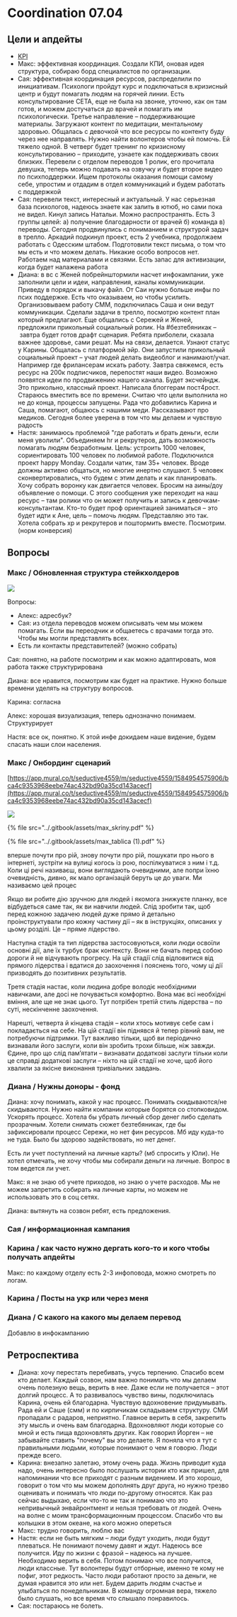 # Coordination 07.04

## Цели и апдейты

* [KPI](https://docs.google.com/spreadsheets/d/1qxu6R_ToVvPUXK439pKcS8pDluyzr6lt5AjGpI-F8wY/edit#gid=0)
* Макс: эффективная координация. Создали КПИ, оновая идея структура, собираю борд специалистов по организации.
* Сая: эффективная координация ресурсов, распределили по инициативам. Психологи пройдут курс и подключаться в.кризисный центр и будут помагать людям на горячей линии. Есть консультирование СЕТА, еще не была на звонке, уточню, как он там готов, и можем достучаться до врачей и помагать им психологически. Третье направление – поддерживающие материалы. Загружают контент по медитации, ментальному здоровью. Общалась с девочкой что все ресурсы по контенту буду через нее направлять. Нужно найти волонтеров чтобы ей помочь. Ей тяжело одной. В четверг будет тренинг по кризисному консультированию – приходите, узнаете как поддерживать своих близких. Перевели с отделом переводов 1 ролик, его прочитала девушка, теперь можно подавать на озвучку и будет второе видео по психподдержки. Ищем протоколы оказания помощи самому себе, упростим и отдадим в отдел коммуникаций и будем работать с поддержкой
* Сая: перевели текст, интересный и актуальный. У нас серьезная база психологов, надеюсь знаете как залить в ютюб, но сами пока не видел. Кинул запись Натальи. Можно распространять. Есть 3 группы целей: а\) получение благодарности от врачей б\) команда в\) переводы. Сегодня продвинулись с пониманием и структурой задач в трелло. Аркадий подкинул проект, есть 2 учебника, продолжаем работать с Одесским штабом. Подготовили текст письма, о том что мы есть и что можем делать. Никакие особо вопросов нет. Работаем над материалами и связями. Есть запас для активизации, когда будет налажена работа
* Диана: в вс с Женей побрейнштормили насчет инфокампании, уже заполнили цели и идеи, направления, каналы коммуникации. Приведу в порядок и выкачу файл. От Саи нужно больше инфы по псих поддержке. Есть что оказываем, но чтобы усилить. Организовываем работу СММ, подключилась Саша и они ведут коммуникации. Сделали задачи в трелло, посмотрю контент план который предлагают. Еще общались с Сережей и Женей, предложили прикольный социальный ролик. На \#безтебяникак – завтра будет готов драфт сценария. Ребята приболели, сказала важнее здоровье, сами решат. Мы на связи, делается. Узнают статус у Карины. Общалась с платформой эйр. Они запустили прикольный социальный проект – учат людей делать видеоблог и нанимают/учат. Например где фрилансерам искать работу. Завтра свяжемся, есть ресурс на 200к подписчиков, перепостят наши видео. Возможно появятся идеи по продвижению нашего канала. Будет эксчейндж. Это прикольно, классный проект. Написала блоггерам пост4рост. Стараюсь вместить все по времени. Считаю что цели выполнила но не до конца, процессы запущены. Рада что добавились Карина и Саша, помагают, общаюсь с нашими меди. Рассказывают про медиков. Сегодня более уверена в том что мы делаем и чувствую радость
* Настя: занимаюсь проблемой "где работать и брать деньги, если меня уволили". Объединяем hr и рекрутеров, дать возможность помагать людям безработным. Цель: устроить 1000 человек, сориентировать 100 человек по любимой работе. Подключился проект happy Monday. Создали чатик, там 35+ человек. Вроде должны активно общаться, но многие инертно слушают. 5 человек сконвертировались, что будем с этим делать и как планировать. Хочу собрать воронку как двигается человек. Бросим на аины/доу объявление о помощи. С этого сообщения уже переходит на наш ресурс – там ролики что он может получить и запись к девочкам-консультантам. Кто-то будет проф ориентацией заниматься – это будет идти к Ане, цель – помочь людям. Представляю это так. Хотела собрать хр и рекрутеров и поштормить вместе. Посмотрим. \(норм конверсия\)

## Вопросы

### Макс / Обновленная структура стейкхолдеров

![](../.gitbook/assets/image%20%2811%29.png)

Вопросы:

* Алекс: адресбук?
* Сая: из отдела переводов можем описывать чем мы можем помагать. Если вы переодчик и общаетесь с врачами тогда это. Чтобы мы могли представлять всех. 
* Есть ли контакты представителей? \(можно собрать\)

Сая: понятно, на работе посмотрим и как можно адаптировать, моя работа также структурирована

Диана: все нравится, посмотрим как будет на практике. Нужно больше времени уделять на структуру вопросов.

Карина: согласна

Алекс: хорошая визуализация, теперь однозначно понимаем. Структурирует

Настя: все ок, понятно. К этой инфе докидаем наше видение, будем спасать наши слои населения. 

### Макс / Онбординг сценарий

[https://app.mural.co/t/seductive4559/m/seductive4559/1584954575906/bca4c9353968eebe74ac432bd90a35cd143acecf](https://app.mural.co/t/seductive4559/m/seductive4559/1584954575906/bca4c9353968eebe74ac432bd90a35cd143acecf)

![](../.gitbook/assets/image%20%283%29.png)

{% file src="../.gitbook/assets/max\_skriny.pdf" %}

{% file src="../.gitbook/assets/max\_tablica \(1\).pdf" %}

вперше почути про рій, знову почути про рій, пошукати про нього в інтернеті, зустріти на вулиці когось із рою, поспілкуватися з ним і т.д. Коли ці речі називаєш, вони виглядають очевидними, але попри їхню очевидність, дивно, як мало організацій беруть це до уваги. Ми називаємо цей процес

Якщо ви робите дію зручною для людей і якомога знижуєте планку, все відбудеться саме так, як ви навчили людей. Слід зробити так, щоб перед кожною задачею людей дуже прямо й детально проінструктували про кожну частину дії – як в інструкціях, описаних у цьому розділі. Це – пряме лідерство.

Наступна стадія та тип лідерства застосовуються, коли люди освоїли основні дії, але їх турбує брак контексту. Вони не бачать перед собою дороги й не відчувають прогресу. На цій стадії слід відповитися від прямого лідерства і вдатися до заохочення і пояснень того, чому ці дії призводять до позитивних результатів.

Третя стадія настає, коли людина добре володіє необхідними навичками, але досі не почувається комфортно. Вона має всі необхідні вміння, але ще не знає цього. Тут потрібен третій стиль лідерства – по суті, нескінченне заохочення.

Нарешті, четверта й кінцева стадія – коли хтось мотивує себе сам і покладається на себе. На цій стадії він піднявся й тепер рівний вам, не потребуючи підтримки. Тут важливо тільки, щоб ви періодично визнавали його заслуги, коли він зробить трохи більше, ніж завжди. Єдине, про що слід пам’ятати – визнавати додаткові заслуги тільки коли це справді додаткові заслуги – ніхто на цій стадії не хоче, щоб його хвалили за якісне виконання тривіальних завдань.

### Диана / Нужны доноры - фонд

Диана: хочу понимать, какой у нас процесс. Понимать скидываются/не скидываются. Нужно найти компании которые борятся со стопковидом. Ускорять процесс. Хотела бы убрать личный сбор денег либо сделать прозрачным. Хотели снимать сюжет безтебяникак, где бы зафиксировали процесс Сережи, но нет фин ресурсов. Мб иду куда-то не туда. Было бы здорово задействовать, но нет денег. 

Есть ли учет поступлений на личные карты? \(мб спросить у Юли\). Не хотел отмечать, не хочу чтобы мы собирали деньги на личные. Вопрос в том ведется ли учет.

Макс: я не знаю об учете приходов, но знаю о учете расходов. Мы не можем запретить собирать на личные карты, но можем не использовать это в соц сетях. 

Диана: вытянуть на созвон ребят, есть предложения.

### Сая / информационная кампания

### Карина / как часто нужно дергать кого-то и кого чтобы получать апдейты

Макс: по каждому отделу есть 2-3 инфоповода, можно смотреть по логам.

### Карина / Посты на укр или через меня

### Диана / С какого на какого мы делаем перевод

Добавлю в инфокампанию

## Ретроспектива

* Диана: хочу перестать перебивать, учусь терпению. Спасибо всем кто делает. Каждый созвон, нам важно понимать что мы делаем очень полезную вещь, верить в нее. Даже если не получается – этот долгий процесс. А то развивалось чувство вины, подключилась Карина, очень ей благодарна. Чувствую вдохновение придумывать. Рада ей и Саше \(смм\) и по кирпичикам складываем структуру. СМИ пропадали с радаров, неприятно. Главное верить в себя, закрепить эту мысль и очень вам благодарна. Вдохновляют люди которые со мной и есть пища вдохновлять других. Как говорил Йорген – не забывайте ставить "почему" вы это делаете. Я поняла что я тут с правильными людьми, которые понимают о чем я говорю. Люди прежде всего.
* Карина: внезапно залетаю, этому очень рада. Жизнь приводит куда надо, очень интересно было послушать истории кто как пришел, для напоминании что все приходят с разным видением. И это хорошо, говорит о том что мы можем дополнять друг друга, но нужно трезво оценивать и понимать что люди по-другому относятся.  Как раз сейчас выдыхаю, если что-то не так и понимаю что это непривычный энвайронтмент и нельзя требовать от людей. Очень на волне с моим трансформационным процессом. Спасибо что вы колышки в этом океане, на кого можно опереться
* Макс: трудно говорить, люблю вас
* Настя: если не быть мягким – люди будут уходить, люди будут плеваться. Не понимают почему давят и ждут. Надеюсь все получится. Иду по жизни с фразой – надеюсь на лучшее. Необходимо верить в себя. Потом понимаю что все получится, люди классные. Тут волонтеры будут отборные, именно те кому не пофиг, этот редкость. Часто люди работают просто за деньги, не думая нравится это или нет. Будем дарить людям счастье и улыбаться по понедельникам. В команду огромная вера, тяжело было слушать, но все время что слышало понравилось. 
* Сая: постараюсь не болеть.

